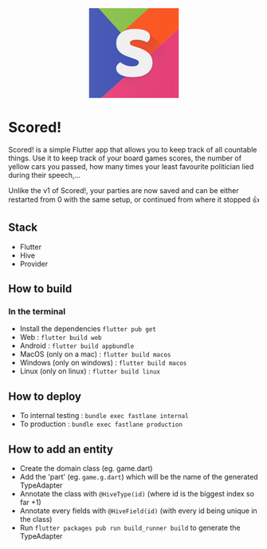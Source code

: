 <div align="center">
	<img src="./web/apple-touch-icon.png"/>
</div>


# Scored!

Scored! is a simple Flutter app that allows you to keep track of all countable things.
Use it to keep track of your board games scores, the number of yellow cars you passed, how many times your least favourite politician lied during their speech,...

Unlike the v1 of Scored!, your parties are now saved and can be either restarted from 0 with the same setup, or continued from where it stopped 👍

## Stack

-   Flutter
-   Hive
-   Provider

## How to build

### In the terminal

-   Install the dependencies `flutter pub get`
-   Web : `flutter build web`
-   Android : `flutter build appbundle`
-   MacOS (only on a mac) : `flutter build macos`
-   Windows (only on windows) : `flutter build macos`
-   Linux (only on linux) : `flutter build linux`

## How to deploy

-   To internal testing : `bundle exec fastlane internal`
-   To production : `bundle exec fastlane production`

## How to add an entity

-   Create the domain class (eg. game.dart)
-   Add the 'part' (eg. `game.g.dart`) which will be the name of the generated TypeAdapter
-   Annotate the class with `@HiveType(id)` (where id is the biggest index so far +1)
-   Annotate every fields with `@HiveField(id)` (with every id being unique in the class)
-   Run `flutter packages pub run build_runner build` to generate the TypeAdapter
